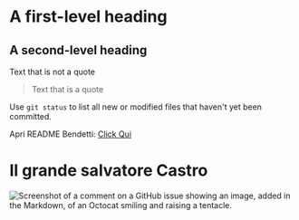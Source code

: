 # A first-level heading
## A second-level heading


Text that is not a quote

> Text that is a quote

Use `git status` to list all new or modified files that haven't yet been committed.

Apri README Bendetti: [Click Qui](/Docs/README_Benedetti.MD)

# Il grande salvatore Castro
![Screenshot of a comment on a GitHub issue showing an image, added in the Markdown, of an Octocat smiling and raising a tentacle.](https://tmssl.akamaized.net/images/foto/galerie/santiago-castro-bologna-23-24-1717597815-138563.jpg)
